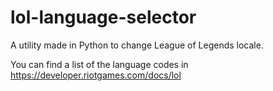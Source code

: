 # lol-language-selector
A utility made in Python to change League of Legends locale.

You can find a list of the language codes in https://developer.riotgames.com/docs/lol
